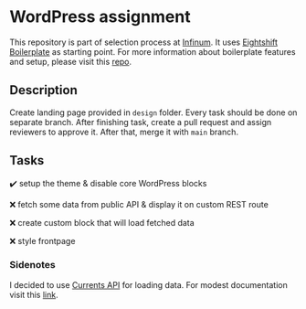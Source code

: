 # WordPress assignment

This repository is part of selection process at [Infinum](https://infinum.com). It uses [Eightshift Boilerplate](https://infinum.github.io/eightshift-docs/) as starting point. For more information about boilerplate features and setup, please visit this [repo](https://github.com/infinum/eightshift-boilerplate).

## Description

Create landing page provided in `design` folder. Every task should be done on separate branch. After finishing task, create a pull request and assign reviewers to approve it. After that, merge it with `main` branch.

## Tasks

:heavy_check_mark: setup the theme & disable core WordPress blocks

:x: fetch some data from public API & display it on custom REST route

:x: create custom block that will load fetched data

:x: style frontpage

### Sidenotes

I decided to use [Currents API](https://currentsapi.services/en) for loading data. For modest documentation visit this [link](https://currentsapi.services/en/docs/latest_news).